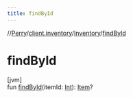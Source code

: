 ```yaml
---
title: findById
---
```

//[Perry](../../../index.html)/[client.inventory](../index.html)/[Inventory](index.html)/[findById](find-by-id.html)



# findById



[jvm]\
fun [findById](find-by-id.html)(itemId: [Int](https://kotlinlang.org/api/latest/jvm/stdlib/kotlin/-int/index.html)): [Item](../-item/index.html)?




